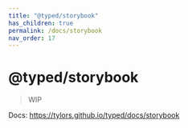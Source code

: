 ```yaml
---
title: "@typed/storybook"
has_children: true
permalink: /docs/storybook
nav_order: 17
---
```


# @typed/storybook

> WIP

Docs: https://tylors.github.io/typed/docs/storybook

